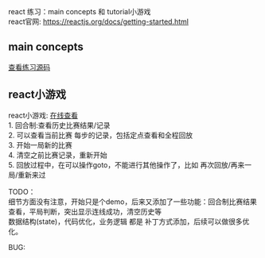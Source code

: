 react 练习：main concepts 和 tutorial小游戏  
react官网: <https://reactjs.org/docs/getting-started.html>       
## main concepts
[查看练习源码](https://github.com/Yalhu/oxreact/tree/master/src)    
<!-- [查看笔记](yalhu.github.io/) -->

## react小游戏
react小游戏: [在线查看](https://yalhu.github.io/oxreact/build/index.html)      
1\. 回合制:查看历史比赛结果/记录    
2\. 可以查看当前比赛 每步的记录，包括定点查看和全程回放  
3\. 开始一局新的比赛    
4\. 清空之前比赛记录，重新开始      
5\. 回放过程中，在可以操作goto，不能进行其他操作了，比如 再次回放/再来一局/重新来过  

TODO：  
细节方面没有注意，开始只是个demo，后来又添加了一些功能：回合制比赛结果查看，平局判断，突出显示连线成功，清空历史等   
数据结构(state)，代码优化，业务逻辑 都是 补丁方式添加，后续可以做很多优化。  

BUG:  



